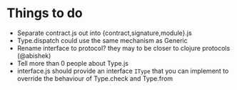 Things to do
==

- Separate contract.js out into {contract,signature,module}.js
- Type.dispatch could use the same mechanism as Generic
- Rename interface to protocol? they may to be closer to clojure protocols (@abishek)
- Tell more than 0 people about Type.js
- interface.js should provide an interface `IType` that you can implement to override the behaviour of Type.check and Type.from
